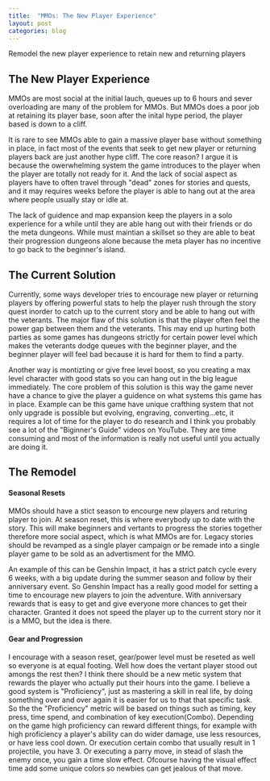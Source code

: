 ```yaml
---
title:  "MMOs: The New Player Experience"
layout: post
categories: blog
---
```


Remodel the new player experience to retain new and returning players



## The New Player Experience


MMOs are most social at the initial lauch, queues up to 6 hours and sever overloading are many of the problem for MMOs. 
But MMOs does a poor job at retaining its player base, soon after the inital hype period, the player based is down to a cliff.

It is rare to see MMOs able to gain a massive player base without something in place, in fact most of the events that seek to get new player or returning players back are just another hype cliff. The core reason? I argue it is because the owerwhelming system the game introduces to the player when the player are totally not ready for it. And the lack of social aspect as players have to often travel through "dead" zones for stories and quests, and it may requires weeks before the player is able to hang out at the area where people usually stay or idle at. 

The lack of guidence and map expansion keep the players in a solo experience for a while until they are able hang out with their friends or do the meta dungeons. While must maintian a skillset so they are able to beat their progression dungeons alone because the meta player has no incentive to go back to the beginner's island. 

## The Current Solution


Currently, some ways developer tries to encourage new player or returning players by offering powerful stats to help the player rush through the story quest inorder to catch up to the current story and be able to hang out with the veterants. The major flaw of this solution is that the player often feel the power gap between them and the veterants. This may end up hurting both parties as some games has dungeons strictly for certain power level which makes the veterants dodge queues with the beginner player, and the beginner player will feel bad because it is hard for them to find a party.

Another way is montizting or give free level boost, so you creating a max level character with good stats so you can hang out in the big league immediately. The core problem of this solution is this way the game never have a chance to give the player a guidence on what systems this game has in place. Example can be this game have unique crafthing system that not only upgrade is possible but evolving, engraving, converting...etc, it requires a lot of time for the player to do research and I think you probably see a lot of the "Biginner's Guide" videos on YouTube. They are time consuming and most of the information is really not useful until you actually are doing it.


## The Remodel

#### Seasonal Resets


MMOs should have a stict season to encourge new players and returing player to join. At season reset, this is where everybody up to date with the story. This will make beginners and vertants to progress the stories together therefore more social aspect, which is what MMOs are for. Legacy stories should be revamped as a single player campaign or be remade into a single player game to be sold as an advertisment for the MMO. 

An example of this can be Genshin Impact, it has a strict patch cycle every 6 weeks, with a big update during the summer season and follow by their anniversary event. So Genshin Impact has a really good model for setting a time to encourage new players to join the adventure. With anniversary rewards that is easy to get and give everyone more chances to get their character. Granted it does not speed the player up to the current story nor it is a MMO, but the idea is there. 

#### Gear and Progression


I encourage with a season reset, gear/power level must be reseted as well so everyone is at equal footing. Well how does the vertant player stood out amongs the rest then?
I think there should be a new metic system that rewards the player who actually put their hours into the game.
I believe a good system is "Proficiency", just as mastering a skill in real life, by doing something over and over again it is easier for us to that that specific task. So the the "Proficiency" metric will be based on things such as timing, key press, time spend, and combination of key execution(Combo). Depending on the game high proficiency can reward different things, for example with high proficiency a player's ability can do wider damage, use less resources, or have less cool down. Or execution certain combo that usually result in 1 projectile, you have 3. Or executing a parry move, in stead of slash the enemy once, you gain a time slow effect. Ofcourse having the visual effect time add some unique colors so newbies can get jealous of that move.




